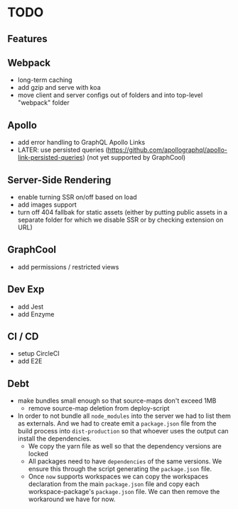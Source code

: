 # TODO

## Features

## Webpack

* long-term caching
* add gzip and serve with koa
* move client and server configs out of folders and into top-level "webpack" folder

## Apollo

* add error handling to GraphQL Apollo Links
* LATER: use persisted queries (https://github.com/apollographql/apollo-link-persisted-queries) (not yet supported by GraphCool)

## Server-Side Rendering

* enable turning SSR on/off based on load
* add images support
* turn off 404 fallbak for static assets (either by putting public assets in a separate folder for which we disable SSR or by checking extension on URL)

## GraphCool

* add permissions / restricted views

## Dev Exp

* add Jest
* add Enzyme

## CI / CD

* setup CircleCI
* add E2E

## Debt

* make bundles small enough so that source-maps don't exceed 1MB
  * remove source-map deletion from deploy-script
* In order to not bundle all `node_modules` into the server we had to list them as externals. And we had to create emit a `package.json` file from the build process into `dist-production` so that whoever uses the output can install the dependencies.
  * We copy the yarn file as well so that the dependency versions are locked
  * All packages need to have `dependencies` of the same versions. We ensure this through the script generating the `package.json` file.
  * Once `now` supports workspaces we can copy the workspaces declaration from the main `package.json` file and copy each workspace-package's `package.json` file. We can then remove the workaround we have for now.
